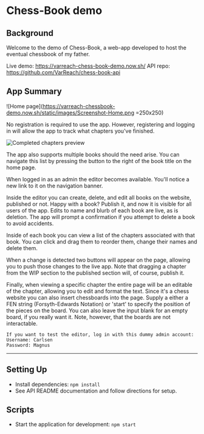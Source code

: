 # Chess-Book demo

## Background

Welcome to the demo of Chess-Book, a web-app developed to host the eventual chessbook of my father.

Live demo: https://varreach-chess-book-demo.now.sh/
API repo: https://github.com/VarReach/chess-book-api

## App Summary

![Home page](https://varreach-chessbook-demo.now.sh/static/images/Screenshot-Home.png =250x250)

No registration is required to use the app. However, registering and logging in will allow the app to track
what chapters you've finished.

![Completed chapters preview](https://varreach-chessbook-demo.now.sh/static/images/Screenshot-Completion.png)

The app also supports multiple books should the need arise. You can navigate this list by pressing the button to the right of the book title on the home page.

When logged in as an admin the editor becomes available. You'll notice a new link to it on the navigation banner.

Inside the editor you can create, delete, and edit all books on the website, published or not. Happy with a book? Publish it, and now it is visible for all users of the app. Edits to name and blurb of each book are live, as is deletion. The app will prompt a confirmation if you attempt to delete a book to avoid accidents.

Inside of each book you can view a list of the chapters associated with that book. You can click and drag them to reorder them, change their names and delete them.

When a change is detected two buttons will appear on the page, allowing you to push those changes to the live app. Note that dragging a chapter from the WIP section to the published section will, of course, publish it.

Finally, when viewing a specific chapter the entire page will be an editable of the chapter, allowing you to edit and format the text. Since it's a chess website you can also insert chessboards into the page. Supply a either a FEN string (Forsyth-Edwards Notation) or 'start' to specify the position of the pieces on the board. You can also leave the input blank for an empty board, if you really want it. Note, however, that the boards are not interactable.

```
If you want to test the editor, log in with this dummy admin account:
Username: Carlsen
Password: Magnus
```

---

## Setting Up

- Install dependencies: `npm install`
- See API README documentation and follow directions for setup.

## Scripts

- Start the application for development: `npm start`
